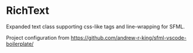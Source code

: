 # RichText
Expanded text class supporting css-like tags and line-wrapping for SFML.

Project configuration from https://github.com/andrew-r-king/sfml-vscode-boilerplate/